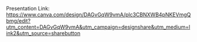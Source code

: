 Presentation Link: https://www.canva.com/design/DAGvGqW9vmA/plc3CBNXWB4pNKEVmgQbmg/edit?utm_content=DAGvGqW9vmA&utm_campaign=designshare&utm_medium=link2&utm_source=sharebutton